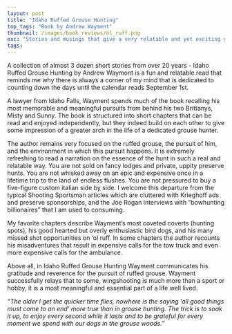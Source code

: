 ```yaml
---
layout: post
title: "Idaho Ruffed Grouse Hunting"
top_tags: "Book by Andrew Wayment"
thumbnail: /images/book_reviews/ol_ruff.png
exc: "Stories and musings that give a very relatable and yet exciting glimp into what drives our relentless pursuit of the king of upland birds, the Ruffed Grouse."
tags:
---
```


A collection of almost 3 dozen short stories from over 20 years - Idaho Ruffed Grouse Hunting by Andrew Waymont is a fun and relatable read that reminds me why there is always a corner of my mind that is dedicated to counting down the days until the calendar reads September 1st. 

A lawyer from Idaho Falls, Wayment spends much of the book recalling his most memorable and meaningful pursuits from behind his two Brittanys, Misty and Sunny. The book is structured into short chapters that can be read and enjoyed independently, but they indeed build on each other to give some impression of a greater arch in the life of a dedicated grouse hunter. 

The author remains very focused on the ruffed grouse, the pursuit of him, and the environment in which this pursuit happens. It is extremely refreshing to read a narration on the essence of the hunt in such a real and relatable way. You are not sold on fancy lodges and private, uppity preserve hunts. You are not whisked away on an epic and expensive once in a lifetime trip to the land of endless flushes. You are not pressured to buy a five-figure custom italian side by side. I welcome this departure from the typical Shooting Sportsman articles which are cluttered with Krieghoff ads and preserve sponsorships, and the Joe Rogan interviews with “bowhunting billionaires” that I am used to consuming. 

My favorite chapters describe Wayment’s most coveted coverts (hunting spots), his good hearted but overly enthusiastic bird dogs, and his many missed shot opportunities on ‘ol ruff. In some chapters the author recounts his misadventures that result in expensive calls for the tow truck and even more expensive calls for the ambulance. 

Above all, in Idaho Ruffed Grouse Hunting Wayment communicates his gratitude and reverence for the pursuit of ruffed grouse. Wayment successfully relays that to some, wingshooting is much more than a sport or hobby, it is a most meaningful and essential part of a life well lived. 

*“The older I get the quicker time flies, nowhere is the saying ‘all good things must come to an end’ more true than in grouse hunting. The trick is to soak it up, to enjoy every second while it lasts and to be grateful for every moment we spend with our dogs in the grouse woods.”*
